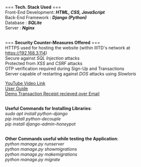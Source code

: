 === **Tech. Stack Used** === <br/>
Front-End Development: **_HTML, CSS, JavaScript_** <br/>
Back-End Framework   : **_Django (Python)_** <br/>
Database             : **_SQLite_** <br/>
Server               : **_Nginx_** <br/><br/>

=== **Security Counter-Measures Offered** === <br/>
HTTPS used for hosting the website (within IIITD's network at https://192.168.3.114) <br/>
Secure against _SQL Injection_ attacks <br/>
Protected from _XSS_ and _CSRF_ attacks <br/>
OTP verification required during Sign-Up and Transactions <br/>
Server capable of restarting against _DOS_ attacks using _Slowloris_ <br/>


[YouTube Video Link](https://youtu.be/JNq6Itf5ro0) <br/>
[User Guide](https://drive.google.com/file/d/1Lc8HBtGRO4rg8CY4wmITUvYwkNMEJncB/view?usp=share_link) <br/>
[Demo Transaction Receipt recieved over Email](https://drive.google.com/file/d/1-XOXT0Pif_a26axTZCCtbZv1GAOD6s74/view?usp=share_link) <br/><br/>

**Useful Commands for Installing Libraries**: <br/>
_sudo apt install python-django_ <br/>
_pip install python-decouple_ <br/>
_pip install django-admin-honeypot_ <br/><br/>

**Other Commands useful while testing the Application**: <br/>
_python manage.py runserver_ <br/>
_python manage.py showmigrations_ <br/>
_python manage.py makemigrations_ <br/>
_python manage.py migrate_ <br/>
